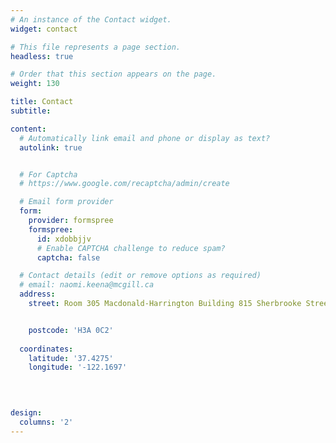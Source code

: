 ```yaml
---
# An instance of the Contact widget.
widget: contact

# This file represents a page section.
headless: true

# Order that this section appears on the page.
weight: 130

title: Contact
subtitle:

content:
  # Automatically link email and phone or display as text?
  autolink: true


  # For Captcha
  # https://www.google.com/recaptcha/admin/create

  # Email form provider
  form:
    provider: formspree
    formspree: 
      id: xdobbjjv
      # Enable CAPTCHA challenge to reduce spam?
      captcha: false

  # Contact details (edit or remove options as required)
  # email: naomi.keena@mcgill.ca
  address:
    street: Room 305 Macdonald-Harrington Building 815 Sherbrooke Street West Montreal, Quebec


    postcode: 'H3A 0C2'
   
  coordinates:
    latitude: '37.4275'
    longitude: '-122.1697'

  
 

design:
  columns: '2'
---
```

